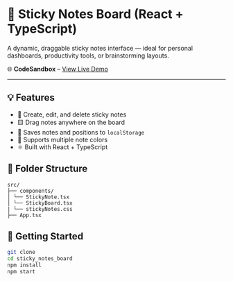 # 📌 Sticky Notes Board (React + TypeScript)

A dynamic, draggable sticky notes interface — ideal for personal dashboards, productivity tools, or brainstorming layouts.

🌐 **CodeSandbox** – [View Live Demo](https://codesandbox.io/p/github/yourusername/sticky_notes_board/main?import=true)

---

## 💡 Features

- 📝 Create, edit, and delete sticky notes
- 🟨 Drag notes anywhere on the board
- 💾 Saves notes and positions to `localStorage`
- 🎨 Supports multiple note colors
- ⚛️ Built with React + TypeScript

## 📁 Folder Structure

```
src/
├── components/
│ └── StickyNote.tsx
│ └── StickyBoard.tsx
| └── stickyNotes.css
├── App.tsx

```

## 🚀 Getting Started

```bash
git clone
cd sticky_notes_board
npm install
npm start
```
